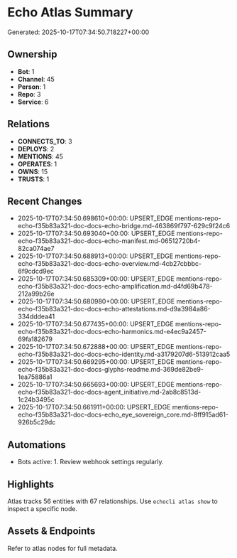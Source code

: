 # Echo Atlas Summary

Generated: 2025-10-17T07:34:50.718227+00:00

## Ownership
- **Bot**: 1
- **Channel**: 45
- **Person**: 1
- **Repo**: 3
- **Service**: 6

## Relations
- **CONNECTS_TO**: 3
- **DEPLOYS**: 2
- **MENTIONS**: 45
- **OPERATES**: 1
- **OWNS**: 15
- **TRUSTS**: 1

## Recent Changes
- 2025-10-17T07:34:50.698610+00:00: UPSERT_EDGE mentions-repo-echo-f35b83a321-doc-docs-echo-bridge.md-463869f797-629c9f24c6
- 2025-10-17T07:34:50.693040+00:00: UPSERT_EDGE mentions-repo-echo-f35b83a321-doc-docs-echo-manifest.md-06512720b4-82ca074ae7
- 2025-10-17T07:34:50.688913+00:00: UPSERT_EDGE mentions-repo-echo-f35b83a321-doc-docs-echo-overview.md-4cb27cbbbc-6f9cdcd9ec
- 2025-10-17T07:34:50.685309+00:00: UPSERT_EDGE mentions-repo-echo-f35b83a321-doc-docs-echo-amplification.md-d4fd69b478-212a99b26e
- 2025-10-17T07:34:50.680980+00:00: UPSERT_EDGE mentions-repo-echo-f35b83a321-doc-docs-echo-attestations.md-d9a3984a86-334dddea41
- 2025-10-17T07:34:50.677435+00:00: UPSERT_EDGE mentions-repo-echo-f35b83a321-doc-docs-echo-harmonics.md-e4ec9a2457-69fa182679
- 2025-10-17T07:34:50.672888+00:00: UPSERT_EDGE mentions-repo-echo-f35b83a321-doc-docs-echo-identity.md-a3179207d6-513912caa5
- 2025-10-17T07:34:50.669295+00:00: UPSERT_EDGE mentions-repo-echo-f35b83a321-doc-docs-glyphs-readme.md-369de82be9-1ea75886a1
- 2025-10-17T07:34:50.665693+00:00: UPSERT_EDGE mentions-repo-echo-f35b83a321-doc-docs-agent_initiative.md-2ab8c8513d-1c24b3495c
- 2025-10-17T07:34:50.661911+00:00: UPSERT_EDGE mentions-repo-echo-f35b83a321-doc-docs-echo_eye_sovereign_core.md-8ff915ad61-926b5c29dc

## Automations
- Bots active: 1. Review webhook settings regularly.

## Highlights
Atlas tracks 56 entities with 67 relationships. Use `echocli atlas show` to inspect a specific node.

## Assets & Endpoints
Refer to atlas nodes for full metadata.
